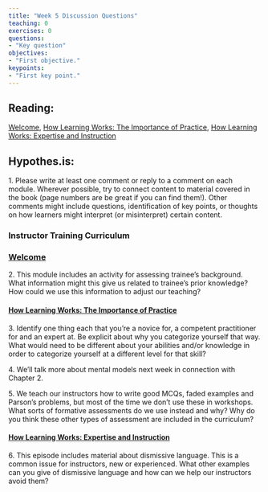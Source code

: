 ```yaml
---	
title: "Week 5 Discussion Questions"	
teaching: 0	
exercises: 0	
questions:	
- "Key question"	
objectives:	
- "First objective."	
keypoints:	
- "First key point."	
---
```

## Reading:
[Welcome](https://carpentries.github.io/instructor-training/01-welcome/), [How Learning Works: The Importance of Practice](https://carpentries.github.io/instructor-training/02-practice-learning/), [How Learning Works: Expertise and Instruction](https://carpentries.github.io/instructor-training/03-expertise/)

## Hypothes.is: 
1\. Please write at least one comment or reply to a comment on each module. Wherever possible, try to connect content to material covered in the book (page numbers are be great if you can find them!). Other comments might include questions, identification of key points, or thoughts on how learners might interpret (or misinterpret) certain content.

### Instructor Training Curriculum
### [Welcome](https://carpentries.github.io/instructor-training/01-welcome/)

2\.  This module includes an activity for assessing trainee’s background. What information might this give us related to trainee’s prior knowledge? How could we use this information to adjust our teaching?

#### [How Learning Works: The Importance of Practice](https://carpentries.github.io/instructor-training/02-practice-learning/) 

3\.  Identify one thing each that you’re a novice for, a competent practitioner for and an expert at. Be explicit about why you categorize yourself that way. What would need to be different about your abilities and/or knowledge in order to categorize yourself at a different level for that skill?
    
4\.  We’ll talk more about mental models next week in connection with Chapter 2.
    
5\.  We teach our instructors how to write good MCQs, faded examples and Parson’s problems, but most of the time we don’t use these in workshops. What sorts of formative assessments do we use instead and why? Why do you think these other types of assessment are included in the curriculum?
    

#### [How Learning Works: Expertise and Instruction](https://carpentries.github.io/instructor-training/03-expertise/)
6\. This episode includes material about dismissive language. This is a common issue for instructors, 
new or experienced. What other examples can you give of dismissive language and how can we help our instructors avoid them?


